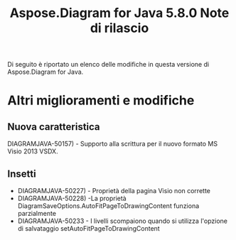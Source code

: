 ﻿---
title: Aspose.Diagram for Java 5.8.0 Note di rilascio
type: docs
weight: 20
url: /it/java/aspose-diagram-for-java-5-8-0-release-notes/
---
Di seguito è riportato un elenco delle modifiche in questa versione di Aspose.Diagram for Java.
# **Altri miglioramenti e modifiche**
## **Nuova caratteristica**
DIAGRAMJAVA-50157) - Supporto alla scrittura per il nuovo formato MS Visio 2013 VSDX.
## **Insetti**
- DIAGRAMJAVA-50227) - Proprietà della pagina Visio non corrette
- DIAGRAMJAVA-50228) -La proprietà DiagramSaveOptions.AutoFitPageToDrawingContent funziona parzialmente
- DIAGRAMJAVA-50233 - I livelli scompaiono quando si utilizza l'opzione di salvataggio setAutoFitPageToDrawingContent
